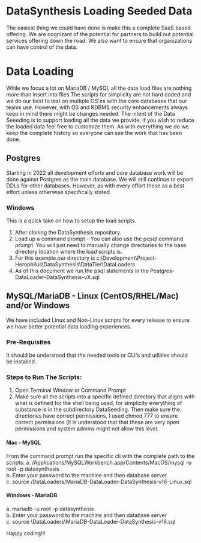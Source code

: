 # DataSynthesis Loading Seeded Data
The easiest thing we could have done is make this a complete SaaS based offering. We are cognizant of the potential for partners to build out potential services 
offering down the road. We also want to ensure that organizations can have control of the data.

# Data Loading 
While we focus a lot on MariaDB / MySQL all the data load files are nothing more than insert into files.The scripts for simplicity are not hard coded and we do our best to test on multiple OS'es with the core databases that our teams use. However, with OS and RDBMS security enhancements always keep in mind there might be changes needed. The intent of the Data Seeeding is to support loading all the data we provide, if you wish to reduce the loaded data feel free to customize them. As with everything we do we keep the complete history so everyone can see the work that has been done.

## Postgres
Starting in 2022 all development efforts and core database work will be done against Postgres as the main database.
We will still continue to export DDLs for other databases. However, as with every effort these as a best effort unless otherwise 
specifically stated.

### Windows
This is a quick take on how to setup the load scripts.

1. After cloning the DataSynthesis repository.
2. Load up a command prompt - You can also use the pqsql command prompt. You will just need
   to manually change directories to the base directory location where the load scripts is.
3. For this example our directory is c:\Development\Project-Herophilus\DataSynthesis\DataTier\DataLoaders
4. As of this document we run the psql statements in the Postgres-DataLoader-DataSynthesis-vX.sql


## MySQL/MariaDB - Linux (CentOS/RHEL/Mac) and/or Windows

We have included Linux and Non-Linux scripts for every release to ensure we have better potential data loading experiences.

### Pre-Requisites
It should be understood that the needed tools or CLI's and utilities should be installed.

### Steps to Run The Scripts:
1. Open Terminal Window or Command Prompt
2. Make sure all the scripts into a specific defined directory that aligns with what is defined for the
shell being used, for simplicity everything of substance is in the subdirectory DataSeeding. Then make sure the
directories have correct permissions, I used chmod 777 to ensure correct permissions (it is understood that
that these are very open permissions and system admins might not allow this level.

#### Mac - MySQL
From the command prompt run the specific cli with the complete path to the scripts:
a. /Applications/MySQLWorkbench.app/Contents/MacOS/mysql -u root -p datasynthesis<br/>
b. Enter your password to the machine and then database server <br/>
c. source /DataLoaders/MariaDB-DataLoader-DataSynthesis-v16-Linux.sql <br/>

#### Windows - MariaDB 
a. mariadb -u root -p datasynthesis <br/>
b. Enter your password to the machine and then database server <br/>
c. source \DataLoaders\MariaDB-DataLoader-DataSynthesis-v16.sql <br/>


Happy coding!!!
